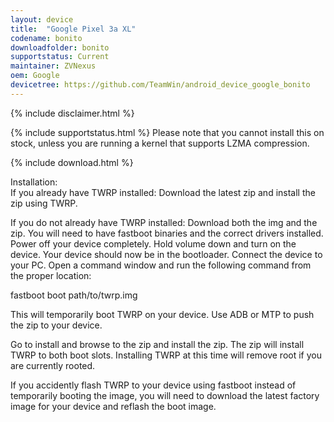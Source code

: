 ```yaml
---
layout: device
title:  "Google Pixel 3a XL"
codename: bonito
downloadfolder: bonito
supportstatus: Current
maintainer: ZVNexus
oem: Google
devicetree: https://github.com/TeamWin/android_device_google_bonito
---
```


{% include disclaimer.html %}

{% include supportstatus.html %}
Please note that you cannot install this on stock, unless you are running a kernel that supports LZMA compression.

{% include download.html %}

<div class='page-heading'>Installation:</div>
If you already have TWRP installed:
Download the latest zip and install the zip using TWRP.

If you do not already have TWRP installed:
Download both the img and the zip. You will need to have fastboot binaries and the correct drivers installed. Power off your device completely. Hold volume down and turn on the device. Your device should now be in the bootloader. Connect the device to your PC. Open a command window and run the following command from the proper location:

fastboot boot path/to/twrp.img

This will temporarily boot TWRP on your device. Use ADB or MTP to push the zip to your device.

Go to install and browse to the zip and install the zip. The zip will install TWRP to both boot slots. Installing TWRP at this time will remove root if you are currently rooted.

If you accidently flash TWRP to your device using fastboot instead of temporarily booting the image, you will need to download the latest factory image for your device and reflash the boot image.
